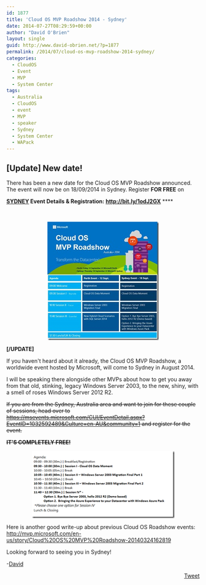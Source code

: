 ```yaml
---
id: 1877
title: 'Cloud OS MVP Roadshow 2014 - Sydney'
date: 2014-07-27T08:29:59+00:00
author: "David O'Brien"
layout: single
guid: http://www.david-obrien.net/?p=1877
permalink: /2014/07/cloud-os-mvp-roadshow-2014-sydney/
categories:
  - CloudOS
  - Event
  - MVP
  - System Center
tags:
  - Australia
  - CloudOS
  - event
  - MVP
  - speaker
  - Sydney
  - System Center
  - WAPack
---
```

## [Update] New date!

There has been a new date for the Cloud OS MVP Roadshow announced. The event will now be on 18/09/2014 in Sydney. Register **FOR FREE** on 

**<u>SYDNEY</u> Event Details & Registration:** [<b>http://bit.ly/1odJ2GX</b>](http://bit.ly/1odJ2GX) ****

&nbsp;

<a href="/media/2014/09/clip_image002.jpg" onclick="_gaq.push(['_trackEvent', 'outbound-article', '/media/2014/09/clip_image002.jpg', '']);" name="_MailEndCompose" class="broken_link"><img title="clip_image002" style="border-top: 0px; border-right: 0px; background-image: none; border-bottom: 0px; float: none; padding-top: 0px; padding-left: 0px; margin-left: auto; border-left: 0px; display: block; padding-right: 0px; margin-right: auto" border="0" alt="clip_image002" src="/media/2014/09/clip_image002_thumb.jpg" width="291" height="309" /></a>

**[/UPDATE]**

If you haven't heard about it already, the Cloud OS MVP Roadshow, a worldwide event hosted by Microsoft, will come to Sydney in August 2014.

I will be speaking there alongside other MVPs about how to get you away from that old, stinking, legacy Windows Server 2003, to the new, shiny, with a smell of roses Windows Server 2012 R2.

<strike>If you are from the Sydney, Australia area and want to join for these couple of sessions, head over to </strike><a href="https://msevents.microsoft.com/CUI/EventDetail.aspx?EventID=1032592489&Culture=en-AU&community=1" onclick="_gaq.push(['_trackEvent', 'outbound-article', 'https://msevents.microsoft.com/CUI/EventDetail.aspx?EventID=1032592489&Culture=en-AU&community=1', 'https://msevents.microsoft.com/CUI/EventDetail.aspx?EventID=1032592489&Culture=en-AU&community=1']);" title="https://msevents.microsoft.com/CUI/EventDetail.aspx?EventID=1032592489&Culture=en-AU&community=1"><strike>https://msevents.microsoft.com/CUI/EventDetail.aspx?EventID=1032592489&Culture=en-AU&community=1</strike></a><strike> and register for the event.</strike>

**<strike>IT'S COMPLETELY FREE!</strike>**

<strike></strike><a href="/media/2014/07/image.png" onclick="_gaq.push(['_trackEvent', 'outbound-article', '/media/2014/07/image.png', '']);" class="broken_link"><strike><img title="image" style="border-left-width: 0px; border-right-width: 0px; background-image: none; border-bottom-width: 0px; float: none; padding-top: 0px; padding-left: 0px; margin-left: auto; display: block; padding-right: 0px; border-top-width: 0px; margin-right: auto" border="0" alt="image" src="/media/2014/07/image_thumb.png" width="373" height="176" /></strike></a>

Here is another good write-up about previous Cloud OS Roadshow events: <a href="http://mvp.microsoft.com/en-us/story/Cloud%20OS%20MVP%20Roadshow-20140324162819" onclick="_gaq.push(['_trackEvent', 'outbound-article', 'http://mvp.microsoft.com/en-us/story/Cloud%20OS%20MVP%20Roadshow-20140324162819', 'http://mvp.microsoft.com/en-us/story/Cloud%20OS%20MVP%20Roadshow-20140324162819']);" title="http://mvp.microsoft.com/en-us/story/Cloud%20OS%20MVP%20Roadshow-20140324162819">http://mvp.microsoft.com/en-us/story/Cloud%20OS%20MVP%20Roadshow-20140324162819</a>

Looking forward to seeing you in Sydney!

-<a href="www.twitter.com/david_obrien" target="_blank" class="broken_link">David</a>

<div style="float: right; margin-left: 10px;">
  <a href="https://twitter.com/share" onclick="_gaq.push(['_trackEvent', 'outbound-article', 'https://twitter.com/share', 'Tweet']);" class="twitter-share-button" data-hashtags="Australia,CloudOS,event,MVP,speaker,Sydney,System+Center,WAPack" data-count="vertical" data-url="http://www.david-obrien.net/2014/07/cloud-os-mvp-roadshow-2014-sydney/">Tweet</a>
</div>


